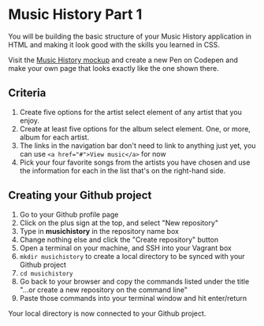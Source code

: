 # Music History Part 1

You will be building the basic structure of your Music History application in HTML and making it look good with the skills you learned in CSS.

Visit the [Music History mockup](https://moqups.com/chortlehoort/1E8LJX7r/) and create a new Pen on Codepen and make your own page that looks exactly like the one shown there.

## Criteria

1. Create five options for the artist select element of any artist that you enjoy.
1. Create at least five options for the album select element. One, or more, album for each artist.
1. The links in the navigation bar don't need to link to anything just yet, you can use `<a href="#">View music</a>` for now
1. Pick your four favorite songs from the artists you have chosen and use the information for each in the list that's on the right-hand side.

## Creating your Github project

1. Go to your Github profile page
1. Click on the plus sign at the top, and select "New repository"
1. Type in **musichistory** in the repository name box
1. Change nothing else and click the "Create repository" button
1. Open a terminal on your machine, and SSH into your Vagrant box
1. `mkdir musichistory` to create a local directory to be synced with your Github project
1. `cd musichistory`
1. Go back to your browser and copy the commands listed under the title "…or create a new repository on the command line"
1. Paste those commands into your terminal window and hit enter/return

Your local directory is now connected to your Github project.
